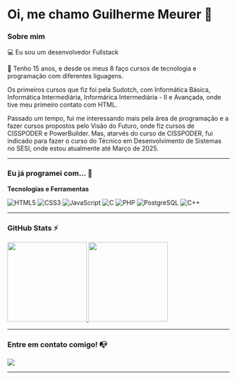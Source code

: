# Oi, me chamo Guilherme Meurer 👋

### Sobre mim

💻 Eu sou um desenvolvedor Fullstack

📜 Tenho 15 anos, e desde os meus 8 faço cursos de tecnologia e programação com diferentes liguagens.

Os primeiros cursos que fiz foi pela Sudotch, com Informática Básica, Informática Intermediária, Informárica Intermediária - II e Avançada, onde tive meu primeiro contato com HTML.

Passado um tempo, fui me interessando mais pela área de programação e a fazer cursos propostos pelo Visão do Futuro, onde fiz cursos de CISSPODER e PowerBuilder. Mas, 
atarvés do curso de CISSPODER, fui indicado para fazer o curso do Técnico em Desenvolvimento de Sistemas no SESI, onde estou atualmente até Março de 2025.

---

### Eu já programei com... 🔧

**Tecnologias e Ferramentas**

![HTML5](https://img.shields.io/badge/html5-%23E34F26.svg?style=for-the-badge&logo=html5&logoColor=white)
![CSS3](https://img.shields.io/badge/css3-%231572B6.svg?style=for-the-badge&logo=css3&logoColor=white)
![JavaScript](https://img.shields.io/badge/javascript-%23323330.svg?style=for-the-badge&logo=javascript&logoColor=%23F7DF1E)
![C](https://img.shields.io/badge/c-%2300599C.svg?style=for-the-badge&logo=c&logoColor=white)
![PHP](https://img.shields.io/badge/php-%23777BB4.svg?style=for-the-badge&logo=php&logoColor=white)
![PostgreSQL](https://img.shields.io/badge/postgres-%23316192.svg?style=for-the-badge&logo=postgresql&logoColor=white)
![C++](https://img.shields.io/badge/c++-%2300599C.svg?style=for-the-badge&logo=c++&logoColor=white)

---

### GitHub Stats ⚡

<div>
  <a href="https://github.com/Meurer531">
    <img height="180em" src="https://github-readme-stats.vercel.app/api/top-langs/?username=Meurer531&theme=dracula&show_icons=true&hide_border=false&layout=compact"/>
    <img height="180em" src="https://github-readme-stats.vercel.app/api?username=Meurer531&theme=dracula&show_icons=true&hide_border=false&count_private=true"/>
  </a>
</div>

---

### Entre em contato comigo! 📭
<div>
  <a href="https://www.instagram.com/_m3ure.r" target="_blank"><img src="https://img.shields.io/badge/-Instagram-%23E4405F?style=for-the-badge&logo=instagram&logoColor=white" target="_blank"></a>
</div>

---
